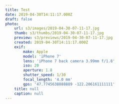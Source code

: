 ```yaml
---
title: Test
date: 2019-04-30T14:11:17.000Z
draft: false
photo:
    url: s3/images/2019-04-30-07-11-17.jpg
    thumb: s3/thumbs/2019-04-30-07-11-17.jpg
    preview: s3/previews/2019-04-30-07-11-17.jpg
    created: 2019-04-30T14:11:17.000Z
    exif:
        make: Apple
        model: 'iPhone 7'
        lens: 'iPhone 7 back camera 3.99mm f/1.8'
        iso: 20
        aperture: 1.8
        shutter_speed: 1/30
        focal_length: '4.0 mm'
        gps: '47.7745638888889 -122.206161111111'
    title: null
    caption: null
---
```


